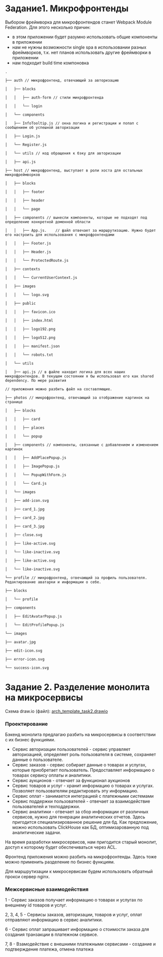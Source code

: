 # Задание1. Микрофронтенды 

Выбором фреймворка для микрофронтендов станет Webpack Module Federation. Для этого несколько причин:

- в этом приложении будет разумно использовать общие компоненты в приложении 
- нам не нужны возможности single spa в использовании разных фреймворков, т.к. нет планов использовать  другие фреймворки  в приложении
- нам подходит build time компоновка

```
.

├── auth // микрофронтенд, отвечающий за авторизацию

│   ├── blocks

│   │   ├── auth-form // стили микрофронтенда

│   │   └── login

│   └── components

│   ├── InfoTooltip.js // окна логина и регистрации и попап с сообщением об успешной авторизации

│   ├── Login.js

│   └── Register.js

│   └── utils // код обращения к бэку для авторизации

│   ├── api.js

├── host // микрофронтенд, выступает в роли хоста для остальных микрофреймворков

│   ├── blocks

│   │   ├── footer

│   │   ├── header

│   │   └── page

│   ├── components // вынесли компоненты, которые не подходят под определение конкретной доменной области

│   │   ├── App.js.    // файл отвечает за маршрутизацию. Нужно будет его настроить для использования с микрофронтендами

│   │   ├── Footer.js

│   │   ├── Header.js

│   │   └── ProtectedRoute.js

│   ├── contexts

│   │   └── CurrentUserContext.js

│   ├── images

│   │   └── logo.svg

│   ├── public

│   │   ├── favicon.ico

│   │   ├── index.html

│   │   ├── logo192.png

│   │   ├── logo512.png

│   │   ├── manifest.json

│   │   └── robots.txt

│   └── utils

│   ├── api.js // в файле находит логика для всех наших микрофронтендов. В текущем состоянии я бы использовал его как shared dependency. По мере развития

// приложения можно разбить файл на составляющие.

├── photos // микрофронтенд, отвечающий за отображение картинок на странице

│   ├── blocks

│   │   ├── card

│   │   ├── places

│   │   └── popup

│   ├── components // компоненты, связанные с добавлением и изменением картинок

│   │   ├── AddPlacePopup.js

│   │   ├── ImagePopup.js

│   │   └── PopupWithForm.js

│   │   └── Card.js

│   └── images

│   ├── add-icon.svg

│   ├── card_1.jpg

│   ├── card_2.jpg

│   ├── card_3.jpg

│   ├── close.svg

│   ├── like-active.svg

│   └── like-inactive.svg

│   ├── like-active.svg

│   └── like-inactive.svg

└── profile // микрофронтенд, отвечающий за профиль пользователя. Редактирование аватарки и информации о себе.

├── blocks

│   └── profile

├── components

│   ├── EditAvatarPopup.js

│   └── EditProfilePopup.js

└── images

├── avatar.jpg

├── edit-icon.svg

├── error-icon.svg

└── success-icon.svg

```

# Задание 2. Разделение монолита на микросервисы

Схема draw.io (файл): [arch_template_task2.drawio](arch_template_task2.drawio)


### Проектирование

Бэкенд монолита предлагаю разбить на микросервисы в соответствии с их бизнес функциями.

- Сервис авторизации пользователей - сервис управляет авторизацией, определяет роль пользователя в системе, сохраняет данные о пользователе. 
- Сервис заказов - сервис собирает данные о товарах и услугах, которые приобретает пользователь. Предоставляет информацию о товарах сервису оплаты и аналитики.
- Сервис аукционов - отвечает за функционал аукционов
- Сервис товаров и услуг - хранит информацию о товарах и услугах. Позволяет пользователям редактировать эту информацию.
- Сервис оплат - занимается интеграцией с платежными системами
- Сервис поддержки пользователей - отвечает за взаимодействие пользователей и техподдержки.
- Сервис аналитики - отвечает за сбор информации от различных сервисов, нужно для генерации аналитических отчетов. Здесь пригодится специализированное решение для бд. Как предложение, можно использовать ClickHouse как БД, оптимизарованную под аналитические задачи.

На время разработки микросервисов, нам пригодится старый монолит, доступ к которому будет обеспечиваться через ACL.

Фронтенд приложения можно разбить на микрофронтенды. Здесь тоже можно применить разделение по бизнес функциям. 

Для маршрутизации к микросервисам будем использовать обратный прокси сервер nginx.


### Межсервисные взаимодействия

1 - Сервис заказов получает информацию о товарах и услугах по внешнему id товаров и услуг.

2, 3, 4, 5 - Сервисы заказов, авторизации, товаров и услуг, оплат отправляют информацию в сервис аналитики.

6 - Сервис оплат запрашивает информацию о стоимости заказа для создания транзакции в платежном сервисе.

7, 8 - Взамодействие с внешними платежными сервисами - создание и подтверждение платежа, отмена платежа